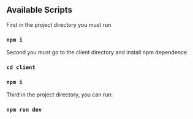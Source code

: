 ## Available Scripts

First in the project directory you must run
### `npm i`

Second you must go to the client directory and install npm dependence
### `cd client`
### `npm i`


Third in the project directory, you can run:
### `npm run dev`
